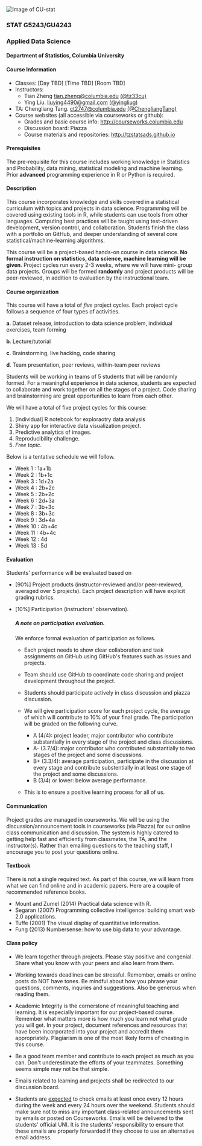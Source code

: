 ![Image of CU-stat](http://res.cloudinary.com/tz33cu/image/upload/c_scale,w_583/v1531255959/Screen_Shot_2018-07-10_at_4.52.02_PM_boejm8.png)

### STAT G5243/GU4243
### Applied Data Science

#### Department of Statistics, Columbia University 

#### Course Information
* Classes: [Day TBD] [Time TBD] [Room TBD]
* Instructors: 
	* Tian Zheng <tian.zheng@columbia.edu> [(@tz33cu)](http://github.com/tz33cu)	
	* Ying Liu.  <liuying4490@gmail.com> [(@yingliug)](https://github.com/yingliug)
* TA: Chengliang Tang. <ct2747@columbia.edu> [(@ChengliangTang)](http://github.com/ChengliangTang)
* Course websites (all accessible via courseworks or github): 
  * Grades and basic course info: <http://courseworks.columbia.edu>
  * Discussion board: Piazza 
  * Course materials and repositories: <http://tzstatsads.github.io>
 
#### Prerequisites
The pre-requisite for this course includes working knowledge in Statistics and Probability, data mining, statistical modeling and machine learning. Prior **advanced** programming experience in R or Python is required. 

#### Description  
This course incorporates knowledge and skills covered in a statistical curriculum with topics and projects in data science. Programming will be covered using existing tools in R, while students can use tools from other languages. Computing best practices will be taught using test-driven development, version control, and collaboration. Students finish the class with a portfolio on GitHub, and deeper understanding of several core statistical/machine-learning algorithms. 

This course will be a project-based hands-on course in data science. **No formal instruction on statistics, data science, machine learning will be given**. Project cycles run every 2-3 weeks, where we will have mini- group data projects. Groups will be formed **randomly** and project products will be peer-reviewed, in addition to evaluation by the instructional team.

#### Course organization
This course will have a total of *five* project cycles. Each project cycle follows a sequence of four types of activities. 

**a**. Dataset release, introduction to data science problem, individual exercises, team forming

**b**. Lecture/tutorial

**c**. Brainstorming, live hacking, code sharing

**d**. Team presentation, peer reviews, within-team peer reviews

Students will be working in teams of 5 students that will be randomly formed. For a meaningful experience in data science, students are expected to collaborate and work together on all the stages of a project. Code sharing and brainstorming are great opportunities to learn from each other. 

We will have a total of five project cycles for this course:

1. [Individual] R notebook for exploraotry data analysis 
2. Shiny app for interactive data visualization project.
3. Predictive analytics of images.
4. Reproducibility challenge.
5. *Free topic*.

Below is a tentative schedule we will follow.

+ Week 1 : 1a+1b
+ Week 2 : 1b+1c
+ Week 3 : 1d+2a
+ Week 4 : 2b+2c
+ Week 5 : 2b+2c
+ Week 6 : 2d+3a
+ Week 7 : 3b+3c
+ Week 8 : 3b+3c
+ Week 9 : 3d+4a
+ Week 10 : 4b+4c
+ Week 11 : 4b+4c
+ Week 12 : 4d
+ Week 13 : 5d

#### Evaluation

Students' performance will be evaluated based on 

* [90%] Project products (instructor-reviewed and/or peer-reviewed, averaged over 5 projects). Each project description will have explicit grading rubrics. 
* [10%] Participation (instructors' observation).

	##### A note on participation evaluation. 
	We enforce formal evaluation of participation as follows. 
	
	* Each project needs to show clear collaboration and task assignments on GitHub using GitHub's features such as issues and projects. 
	* Team should use GitHub to coordinate code sharing and project development throughout the project. 
	* Students should participate actively in class discussion and piazza discussion. 
	* We will give participation score for each project cycle, the average of which will contribute to 10% of your final grade. The participation will be graded on the following curve. 
	
		* A (4/4): project leader, major contributor who contribute substantially in every stage of the project and class discussions. 
		* A- (3.7/4): major contributor who contributed substantially to two stages of the project and some discussions. 
		* B+ (3.3/4): average participation, participate in the discussion at every stage and contribute substentially in at least one stage of the project and some discussions. 
		* B (3/4) or lower: below average performance.   
	* This is to ensure a positive learning process for all of us.  

#### Communication
Project grades are managed in courseworks. We will be using the discussion/announcement tools in courseworks (via Piazza) for our online class communication and discussion. The system is highly catered to getting help fast and efficiently from classmates, the TA, and the instructor(s). Rather than emailing questions to the teaching staff, I encourage you to post your questions online. 

#### Textbook
There is not a single required text. As part of this course, we will learn from what we can find online and in academic papers. Here are a couple of recommended reference books. 

+ Mount and Zumel (2014) Practical data science with R.
+ Segaran (2007) Programming collective intelligence: building smart web 2.0 applications.
+ Tuffe (2001) The visual display of quantitative information.
+ Fung (2013) Numbersense: how to use big data to your advantage.

#### Class policy

* We learn together through projects. Please stay positive and congenial. Share what you know with your peers and also learn from them.

* Working towards deadlines can be stressful. Remember, emails or online posts do NOT have tones. Be mindful about how you phrase your questions, comments, inquries and suggestions. Also be generous when reading them. 

* Academic Integrity is the cornerstone of meaningful teaching and learning. It is especially important for our project-based course. Remember what matters more is how much you learn not what grade you will get. In your project, document references and resources that have been incorporated into your project and accredit them appropriately. Plagiarism is one of the most likely forms of cheating in this course. 

* Be a good team member and contribute to each project as much as you can. Don't underestimate the efforts of your teammates. Something seems simple may not be that simple. 

* Emails related to learning and projects shall be redirected to our discussion board.
 
* Students are [expected](http://policylibrary.columbia.edu/student-email-communication-policy) to check emails at least once every 12 hours during the week and every 24 hours over the weekend. Students should make sure not to miss any important class-related announcements sent by emails or posted on Courseworks. Emails will be delivered to the students' official UNI. It is the students' responsibility to ensure that these emails are properly forwarded if they choose to use an alternative email address. 




